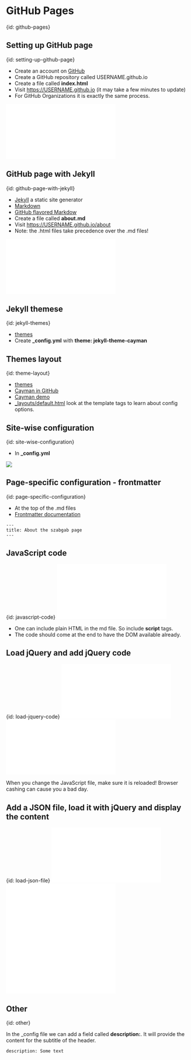 # GitHub Pages
{id: github-pages}

## Setting up GitHub page
{id: setting-up-github-page}

* Create an account on [GitHub](https://github.com/)
* Create a GitHub repository called USERNAME.github.io
* Create a file called **index.html**
* Visit https://USERNAME.github.io (it may take a few minutes to update)
* For GitHub Organizations it is exactly the same process.

![](github-pages/index.html)


## GitHub page with Jekyll
{id: github-page-with-jekyll}

* [Jekyll](https://jekyllrb.com/) a static site generator
* [Markdown](https://daringfireball.net/projects/markdown/)
* [GitHub flavored Markdow](https://guides.github.com/features/mastering-markdown/)
* Create a file called **about.md**
* Visit https://USERNAME.github.io/about
* Note: the .html files take precedence over the .md files!

![](github-pages/about.md)


## Jekyll themese
{id: jekyll-themes}

* [themes](https://pages.github.com/themes/)
* Create **_config.yml** with **theme: jekyll-theme-cayman**



## Themes layout
{id: theme-layout}

* [themes](https://pages.github.com/themes/)
* [Cayman in GitHub](https://github.com/pages-themes/cayman)
* [Cayman demo](https://pages-themes.github.io/cayman/)
* [_layouts/default.html](https://github.com/pages-themes/cayman/blob/master/_layouts/default.html) look at the template tags to learn about config options.



## Site-wise configuration
{id: site-wise-configuration}

* In **_config.yml**

![](github-pages/_config.yml)



## Page-specific configuration - frontmatter
{id: page-specific-configuration}

* At the top of the .md files
* [Frontmatter documentation](https://jekyllrb.com/docs/frontmatter/)


```
---
title: About the szabgab page
---
```


## JavaScript code
{id: javascript-code}
![](github-pages/js.md)

* One can include plain HTML in the md file. So include **script** tags.
* The code should come at the end to have the DOM available already.



## Load jQuery and add jQuery code
{id: load-jquery-code}
![](github-pages/jquery.md)
![](github-pages/demo.js)

When you change the JavaScript file, make sure it is reloaded! Browser cashing can cause you a bad day.



## Add a JSON file, load it with jQuery and display the content
{id: load-json-file}
![](github-pages/json.md)
![](github-pages/json.js)
![](github-pages/data.json)



## Other
{id: other}



In the _config file we can add a field called **description:**. It will provide the content for the subtitle of the header.



```
description: Some text
```




